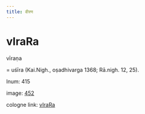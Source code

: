 ```yaml
---
title: वीरण
---
```


# vIraRa

vīraṇa  <div n="P" />= uśīra (Kai.Nigh., oṣadhivarga 1368; Rā.nigh. 12, 25).

lnum: 415

image: [452](https://www.sanskrit-lexicon.uni-koeln.de/scans/csl-apidev/servepdf.php?dict=snp&page=452)

cologne link: [vIraRa](https://sanskrit-lexicon.uni-koeln.de/scans/csl-apidev/getword.php?dict=snp&key=vIraRa)

